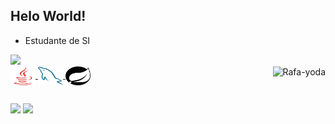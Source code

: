 ## Helo World!

 - Estudante de SI
  <div>
  <a href="https://github.com/gabriela-olivrs">
  <img height="180em" src="https://github-readme-stats.vercel.app/api/top-langs/?username=gabriela-olivrs&layout=compact&langs_count=7&theme=dark">
</div>
  
<img align="center" alt="Rafa-Js" height="30" width="40" src="https://raw.githubusercontent.com/devicons/devicon/master/icons/java/java-plain.svg">
<img align="center" alt="Rafa-Js" height="30" width="40" src="https://raw.githubusercontent.com/devicons/devicon/master/icons/mysql/mysql-plain.svg">
 <img align="center" alt="Rafa-Js" height="30" width="40" src="https://raw.githubusercontent.com/devicons/devicon/master/icons/spring/spring-plain.svg">
<img align="right" alt="Rafa-yoda" src="https://media.tenor.com/images/7db4eaa3e47272c8e58ee018fc390b7d/tenor.gif">
  
  
 ##
 <div>
  <a href="https://www.linkedin.com/in/gabriela-oliveira-1360881a2/" target="_blank"><img src="https://img.shields.io/badge/-LinkedIn-%230077B5?style=for-the-badge&logo=linkedin&logoColor=white" target="_blank"></a> 
    <a href = "mailto:gabrielaoliveira30148@gmail.com"><img src="https://img.shields.io/badge/-Gmail-%23333?style=for-the-badge&logo=gmail&logoColor=white" target="_blank"></a>
   </div>
